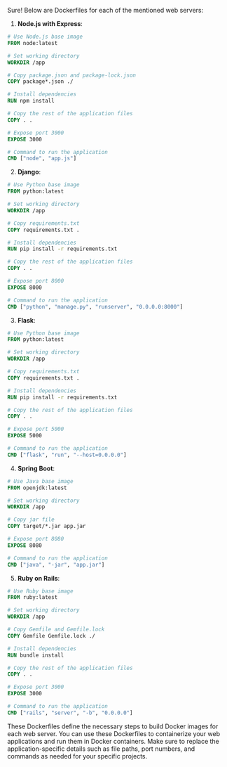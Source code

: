 Sure! Below are Dockerfiles for each of the mentioned web servers:

1. **Node.js with Express**:
```Dockerfile
# Use Node.js base image
FROM node:latest

# Set working directory
WORKDIR /app

# Copy package.json and package-lock.json
COPY package*.json ./

# Install dependencies
RUN npm install

# Copy the rest of the application files
COPY . .

# Expose port 3000
EXPOSE 3000

# Command to run the application
CMD ["node", "app.js"]
```

2. **Django**:
```Dockerfile
# Use Python base image
FROM python:latest

# Set working directory
WORKDIR /app

# Copy requirements.txt
COPY requirements.txt .

# Install dependencies
RUN pip install -r requirements.txt

# Copy the rest of the application files
COPY . .

# Expose port 8000
EXPOSE 8000

# Command to run the application
CMD ["python", "manage.py", "runserver", "0.0.0.0:8000"]
```

3. **Flask**:
```Dockerfile
# Use Python base image
FROM python:latest

# Set working directory
WORKDIR /app

# Copy requirements.txt
COPY requirements.txt .

# Install dependencies
RUN pip install -r requirements.txt

# Copy the rest of the application files
COPY . .

# Expose port 5000
EXPOSE 5000

# Command to run the application
CMD ["flask", "run", "--host=0.0.0.0"]
```

4. **Spring Boot**:
```Dockerfile
# Use Java base image
FROM openjdk:latest

# Set working directory
WORKDIR /app

# Copy jar file
COPY target/*.jar app.jar

# Expose port 8080
EXPOSE 8080

# Command to run the application
CMD ["java", "-jar", "app.jar"]
```

5. **Ruby on Rails**:
```Dockerfile
# Use Ruby base image
FROM ruby:latest

# Set working directory
WORKDIR /app

# Copy Gemfile and Gemfile.lock
COPY Gemfile Gemfile.lock ./

# Install dependencies
RUN bundle install

# Copy the rest of the application files
COPY . .

# Expose port 3000
EXPOSE 3000

# Command to run the application
CMD ["rails", "server", "-b", "0.0.0.0"]
```

These Dockerfiles define the necessary steps to build Docker images for each web server. You can use these Dockerfiles to containerize your web applications and run them in Docker containers. Make sure to replace the application-specific details such as file paths, port numbers, and commands as needed for your specific projects.
